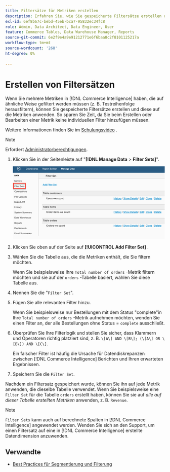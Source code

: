 ```yaml
---
title: Filtersätze für Metriken erstellen
description: Erfahren Sie, wie Sie gespeicherte Filtersätze erstellen und auf die Metriken anwenden.
exl-id: 6ef8b67c-bebd-45eb-bca7-95832ec34fc8
role: Admin, Data Architect, Data Engineer, User
feature: Commerce Tables, Data Warehouse Manager, Reports
source-git-commit: 6e2f9e4a9e91212771e6f6baa8c2f8101125217a
workflow-type: tm+mt
source-wordcount: '268'
ht-degree: 0%

---
```


# Erstellen von Filtersätzen

Wenn Sie mehrere Metriken in [!DNL Commerce Intelligence] haben, die auf ähnliche Weise gefiltert werden müssen (z. B. Testreihenfolge herausfiltern), können Sie gespeicherte Filtersätze erstellen und diese auf die Metriken anwenden. So sparen Sie Zeit, da Sie beim Erstellen oder Bearbeiten einer Metrik keine individuellen Filter hinzufügen müssen.

Weitere Informationen finden Sie im [Schulungsvideo](https://experienceleague.adobe.com/docs/commerce-knowledge-base/kb/how-to/mbi-training-video-filter-sets.html) .

>[!NOTE]
>
>Erfordert [Administratorberechtigungen](../../administrator/user-management/user-management.md).

1. Klicken Sie in der Seitenleiste auf &quot;**[!DNL Manage Data** > **Filter Sets]**&quot;.

   ![](../../assets/create-filter-sets.png)

1. Klicken Sie oben auf der Seite auf **[!UICONTROL Add Filter Set]** .

1. Wählen Sie die Tabelle aus, die die Metriken enthält, die Sie filtern möchten.

   Wenn Sie beispielsweise Ihre `Total number of orders` -Metrik filtern möchten und sie auf der `orders` -Tabelle basiert, wählen Sie diese Tabelle aus.

1. Nennen Sie die &quot;`Filter Set`&quot;.

1. Fügen Sie alle relevanten Filter hinzu.

   Wenn Sie beispielsweise nur Bestellungen mit dem Status &quot;complete&quot;in Ihre `Total number of orders` -Metrik aufnehmen möchten, wenden Sie einen Filter an, der alle Bestellungen ohne Status = `complete` ausschließt.

1. Überprüfen Sie Ihre Filterlogik und stellen Sie sicher, dass Klammern und Operatoren richtig platziert sind, z. B. `\[A\] AND \[B\]; (\[A\] OR \[B\]) AND \[C\]`.

   Ein falscher Filter ist häufig die Ursache für Datendiskrepanzen zwischen [!DNL Commerce Intelligence] Berichten und Ihren erwarteten Ergebnissen.

1. Speichern Sie die `Filter Set`.

Nachdem ein Filtersatz gespeichert wurde, können Sie ihn auf jede Metrik anwenden, die dieselbe Tabelle verwendet. Wenn Sie beispielsweise eine `Filter Set` für die Tabelle `orders` erstellt haben, können Sie sie auf *alle auf dieser Tabelle erstellten Metriken* anwenden, z. B. `Revenue`.

>[!NOTE]
>
>`Filter Sets` kann auch auf berechnete Spalten in [!DNL Commerce Intelligence] angewendet werden. Wenden Sie sich an den Support, um einen Filtersatz auf eine in [!DNL Commerce Intelligence] erstellte Datendimension anzuwenden.

## Verwandte

* [Best Practices für Segmentierung und Filterung](../../best-practices/segment-filter.md)
